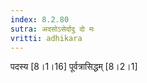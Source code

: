 ```yaml
---
index: 8.2.80
sutra: अदसोऽसेर्दादु दो मः
vritti: adhikara
---
```


 पदस्य [8।1।16]  पूर्वत्रासिद्धम् [8।2।1] 